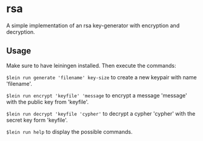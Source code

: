 # rsa

A simple implementation of an rsa key-generator with encryption and decryption.

## Usage

Make sure to have leiningen installed. Then execute the commands:

`$lein run generate 'filename' key-size` to create a new keypair with name 'filename'.

`$lein run encrypt 'keyfile' 'message` to encrypt a message 'message' with the public key from 'keyfile'.

`$lein run decrypt 'keyfile 'cypher'` to decrypt a cypher 'cypher' with the secret key form 'keyfile'.

`$lein run help` to display the possible commands.
